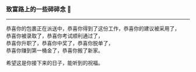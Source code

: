 ### 致富路上的一些碎碎念 :feet:

------

恭喜你的包裹正在派送中，恭喜你得到了这份工作，恭喜你的建议被采用了，  
恭喜你被录取了，恭喜你考试顺利通过了，  
恭喜你升职了，恭喜你中奖了，恭喜你脱单了，  
恭喜你赚到第一桶金了，恭喜你搬了新家。

希望这是你接下来的日子，能听到的祝福。

